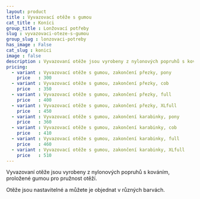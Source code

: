 ```yaml
---
layout: product
title : Vyvazovací otěže s gumou
cat_title : Koníci
group_title : Lonžovací potřeby
slug : vyvazovaci-oteze-s-gumou
group_slug : lonzovaci-potreby
has_image : False
cat_slug : konici
image : false
description : Vyvazovaní otěže jsou vyrobeny z nylonových popruhů s kováním, proložené gumou pro pružnost otěží.
pricing:
  - variant : Vyvazovací otěže s gumou, zakončení přezky, pony
    price   : 300
  - variant : Vyvazovací otěže s gumou, zakončení přezky, cob
    price   : 350
  - variant : Vyvazovací otěže s gumou, zakončení přezky, full
    price   : 400
  - variant : Vyvazovací otěže s gumou, zakončení přezky, XLfull
    price   : 450
  - variant : Vyvazovací otěže s gumou, zakončení karabinky, pony
    price   : 360
  - variant : Vyvazovací otěže s gumou, zakončení karabinky, cob
    price   : 410
  - variant : Vyvazovací otěže s gumou, zakončení karabinky, full
    price   : 460
  - variant : Vyvazovací otěže s gumou, zakončení karabinky, XLfull
    price   : 510
---
```


Vyvazovaní otěže jsou vyrobeny z nylonových popruhů s kováním, proložené gumou pro pružnost otěží.

Otěže jsou nastavitelné a můžete je objednat v různých barvách.

